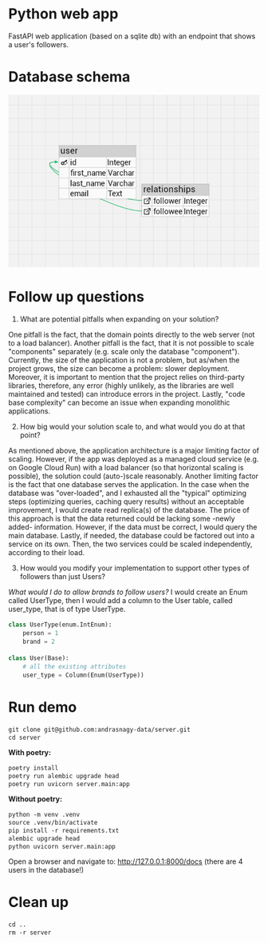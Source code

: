# Python web app
FastAPI web application (based on a sqlite db) with an endpoint that shows a user's followers.

# Database schema
![image](docs/images/demo-database.png)

# Follow up questions
1. What are potential pitfalls when expanding on your solution?

One pitfall is the fact, that the domain points directly to the web server (not to a load balancer). Another pitfall is the fact, that it is not possible to scale "components" separately (e.g. scale only the database "component"). Currently, the size of the application is not a problem, but as/when the project grows, the size can become a problem: slower deployment. Moreover, it is important to mention that the project relies on third-party libraries, therefore, any error (highly unlikely, as the libraries are well maintained and tested) can introduce errors in the project. Lastly, "code base complexity" can become an issue when expanding monolithic applications.

2. How big would your solution scale to, and what would you do at that point?

As mentioned above, the application architecture is a major limiting factor of scaling. However, if the app was deployed as a managed cloud service (e.g. on Google Cloud Run) with a load balancer (so that horizontal scaling is possible), the solution could (auto-)scale reasonably. Another limiting factor is the fact that one database serves the application. In the case when the database was "over-loaded", and I exhausted all the "typical" optimizing steps (optimizing queries, caching query results) without an acceptable improvement, I would create read replica(s) of the database. The price of this approach is that the data returned could be lacking some -newly added- information. However, if the data must be correct, I would query the main database.
Lastly, if needed, the database could be factored out into a service on its own. Then, the two services could be scaled independently, according to their load.

3. How would you modify your implementation to support other types of followers than just Users?

*What would I do to allow brands to follow users?* I would create an Enum called UserType, then I would add a column to the User table, called user_type, that is of type UserType.
```python
class UserType(enum.IntEnum):
    person = 1
    brand = 2

class User(Base):
    # all the existing attributes
    user_type = Column(Enum(UserType))
```


# Run demo
```console
git clone git@github.com:andrasnagy-data/server.git
cd server
```

**With poetry:**
```console
poetry install
poetry run alembic upgrade head
poetry run uvicorn server.main:app
```

**Without poetry:**
```console
python -m venv .venv
source .venv/bin/activate
pip install -r requirements.txt
alembic upgrade head
python uvicorn server.main:app
```

Open a browser and navigate to: http://127.0.0.1:8000/docs (there are 4 users in the database!)

# Clean up
```console
cd ..
rm -r server
```
